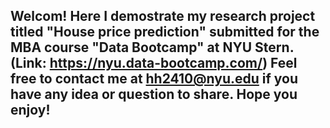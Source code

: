 ## Welcom! Here I demostrate my research project titled "House price prediction" submitted for the MBA course "Data Bootcamp" at NYU Stern. (Link: https://nyu.data-bootcamp.com/) Feel free to contact me at hh2410@nyu.edu if you have any idea or question to share. Hope you enjoy!
